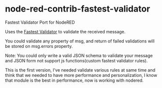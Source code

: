 # node-red-contrib-fastest-validator
Fastest Validator Port for NodeRED

Uses the [Fastest Validator](https://github.com/icebob/fastest-validator) to validate the received message.

You could validate any property of msg, and return of failed validations will be stored on msg.errors property.

Note: You could only write a valid JSON schema to validate your message and JSON form not support js functions(custom fastest validator rules).

This is the first version, I've needed validate various rules at same time and think that we needed to have more performance and personalization, I know that module is the best in performance, now is working with nodered.
